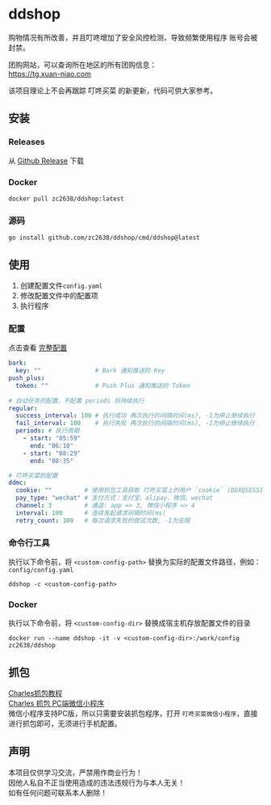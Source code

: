 # ddshop
购物情况有所改善，并且叮咚增加了安全风控检测，导致频繁使用程序 账号会被封禁。

团购网站，可以查询所在地区的所有团购信息：  
<a href="https://tg.xuan-niao.com" target="__blank">https://tg.xuan-niao.com</a>

该项目理论上不会再跟踪 叮咚买菜 的新更新，代码可供大家参考。 

## 安装
### Releases
从 [Github Release](https://github.com/zc2638/ddshop/releases) 下载
### Docker
```shell
docker pull zc2638/ddshop:latest
```
### 源码
```shell
go install github.com/zc2638/ddshop/cmd/ddshop@latest
```

## 使用

1. 创建配置文件`config.yaml`
2. 修改配置文件中的配置项
3. 执行程序

### 配置
点击查看 [完整配置](./config/config.yaml)
```yaml
bark:
  key: ""               # Bark 通知推送的 Key
push_plus:
  token: ""             # Push Plus 通知推送的 Token
  
# 自动任务的配置，不配置 periods 将持续执行
regular:
  success_interval: 100 # 执行成功 再次执行的间隔时间(ms), -1为停止继续执行
  fail_interval: 100    # 执行失败 再次执行的间隔时间(ms), -1为停止继续执行
  periods: # 执行周期
    - start: "05:59"
      end: "06:10"
    - start: "08:29"
      end: "08:35"

# 叮咚买菜的配置
ddmc:
  cookie: ""         # 使用抓包工具获取 叮咚买菜上的用户 `cookie` (DDXQSESSID)
  pay_type: "wechat" # 支付方式：支付宝、alipay、微信、wechat
  channel: 3         # 通道: app => 3, 微信小程序 => 4
  interval: 100      # 连续发起请求间隔时间(ms)
  retry_count: 100   # 每次请求失败的尝试次数, -1为无限
```
### 命令行工具
执行以下命令前，将 `<custom-config-path>` 替换为实际的配置文件路径，例如：`config/config.yaml`
```shell
ddshop -c <custom-config-path>
```
### Docker
执行以下命令前，将 `<custom-config-dir>` 替换成宿主机存放配置文件的目录  
```shell
docker run --name ddshop -it -v <custom-config-dir>:/work/config zc2638/ddshop 
```

## 抓包
[Charles抓包教程](https://www.jianshu.com/p/ff85b3dac157)  
[Charles 抓包 PC端微信小程序](https://blog.csdn.net/z2181745/article/details/123002569)  
微信小程序支持PC版，所以只需要安装抓包程序，打开 `叮咚买菜微信小程序`，直接进行抓包即可，无须进行手机配置。

## 声明
本项目仅供学习交流，严禁用作商业行为！  
因他人私自不正当使用造成的违法违规行为与本人无关！  
如有任何问题可联系本人删除！